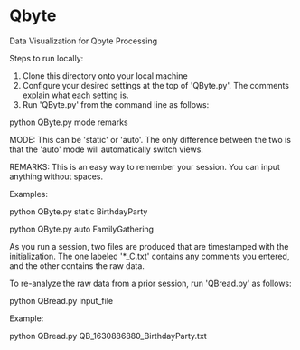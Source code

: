 # Qbyte
Data Visualization for Qbyte Processing

Steps to run locally:

1. Clone this directory onto your local machine
2. Configure your desired settings at the top of 'QByte.py'. The comments explain what each setting is.
3. Run 'QByte.py' from the command line as follows:

python QByte.py mode remarks

MODE: This can be 'static' or 'auto'. The only difference between the two is that the 'auto' mode will automatically switch views.

REMARKS: This is an easy way to remember your session. You can input anything without spaces.
  
Examples:

python QByte.py static BirthdayParty

python QByte.py auto FamilyGathering
  
As you run a session, two files are produced that are timestamped with the initialization. The one labeled '*_C.txt' contains any comments you entered, and the other contains the raw data.
  
To re-analyze the raw data from a prior session, run 'QBread.py' as follows:

python QBread.py input_file
  
Example:

python QBread.py QB_1630886880_BirthdayParty.txt
